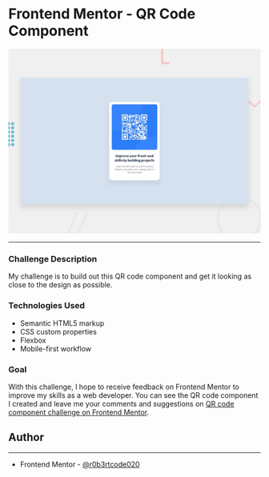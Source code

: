 # Frontend Mentor - QR Code Component

![QR Code Component](./preview.jpg)

---

### Challenge Description

My challenge is to build out this QR code component and get it looking as close to the design as possible.

### Technologies Used

- Semantic HTML5 markup
- CSS custom properties
- Flexbox
- Mobile-first workflow

### Goal

With this challenge, I hope to receive feedback on Frontend Mentor to improve my skills as a web developer. You can see the QR code component I created and leave me your comments and suggestions on [QR code component challenge on Frontend Mentor](https://www.frontendmentor.io/challenges/qr-code-component-iux_sIO_H).

## Author

---

- Frontend Mentor - [@r0b3rtcode020](https://www.frontendmentor.io/profile/r0b3rtcode020)
